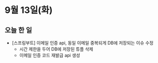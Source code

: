 # 9월 13일(화)
## 오늘 한 일

- [스프링부트] 이메일 인증 api, 동일 이메일 중복되게 DB에 저장되는 이슈 수정
    - 시간 제한을 두어 DB에 저장된 튜플 삭제
    - 이메일 인증 코드 재발급 api 생성
